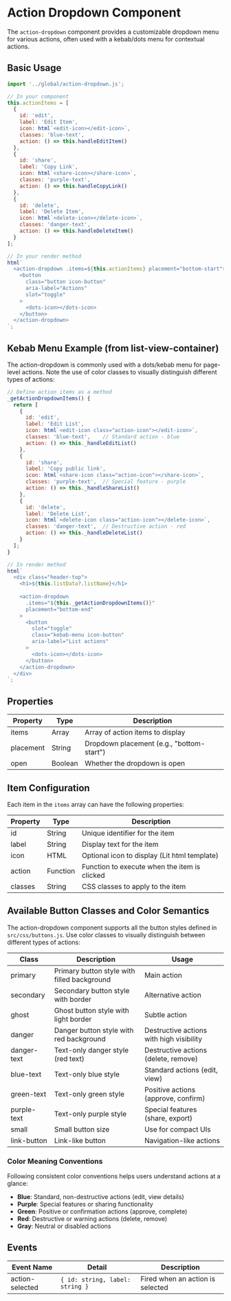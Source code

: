 # Action Dropdown Component

The `action-dropdown` component provides a customizable dropdown menu for various actions, often used with a kebab/dots menu for contextual actions.

## Basic Usage

```javascript
import '../global/action-dropdown.js';

// In your component
this.actionItems = [
  {
    id: 'edit',
    label: 'Edit Item',
    icon: html`<edit-icon></edit-icon>`,
    classes: 'blue-text',
    action: () => this.handleEditItem()
  },
  {
    id: 'share',
    label: 'Copy Link',
    icon: html`<share-icon></share-icon>`,
    classes: 'purple-text',
    action: () => this.handleCopyLink()
  },
  {
    id: 'delete',
    label: 'Delete Item',
    icon: html`<delete-icon></delete-icon>`,
    classes: 'danger-text',
    action: () => this.handleDeleteItem()
  }
];

// In your render method
html`
  <action-dropdown .items=${this.actionItems} placement="bottom-start">
    <button
      class="button icon-button"
      aria-label="Actions"
      slot="toggle"
    >
      <dots-icon></dots-icon>
    </button>
  </action-dropdown>
`;
```

## Kebab Menu Example (from list-view-container)

The action-dropdown is commonly used with a dots/kebab menu for page-level actions. Note the use of color classes to visually distinguish different types of actions:

```javascript
// Define action items as a method
_getActionDropdownItems() {
  return [
    {
      id: 'edit',
      label: 'Edit List',
      icon: html`<edit-icon class="action-icon"></edit-icon>`,
      classes: 'blue-text',    // Standard action - blue
      action: () => this._handleEditList()
    },
    {
      id: 'share',
      label: 'Copy public link',
      icon: html`<share-icon class="action-icon"></share-icon>`,
      classes: 'purple-text',  // Special feature - purple
      action: () => this._handleShareList()
    },
    {
      id: 'delete',
      label: 'Delete List',
      icon: html`<delete-icon class="action-icon"></delete-icon>`,
      classes: 'danger-text',  // Destructive action - red
      action: () => this._handleDeleteList()
    }
  ];
}

// In render method
html`
  <div class="header-top">
    <h1>${this.listData?.listName}</h1>
    
    <action-dropdown
      .items="${this._getActionDropdownItems()}"
      placement="bottom-end"
    >
      <button
        slot="toggle"
        class="kebab-menu icon-button"
        aria-label="List actions"
      >
        <dots-icon></dots-icon>
      </button>
    </action-dropdown>
  </div>
`;
```

## Properties

| Property   | Type    | Description                                  |
|------------|---------|----------------------------------------------|
| items      | Array   | Array of action items to display             |
| placement  | String  | Dropdown placement (e.g., "bottom-start")    |
| open       | Boolean | Whether the dropdown is open                 |

## Item Configuration

Each item in the `items` array can have the following properties:

| Property    | Type     | Description                                          |
|-------------|----------|------------------------------------------------------|
| id          | String   | Unique identifier for the item                       |
| label       | String   | Display text for the item                            |
| icon        | HTML     | Optional icon to display (Lit html template)         |
| action      | Function | Function to execute when the item is clicked         |
| classes     | String   | CSS classes to apply to the item                     |

## Available Button Classes and Color Semantics

The action-dropdown component supports all the button styles defined in `src/css/buttons.js`. Use color classes to visually distinguish between different types of actions:

| Class        | Description                                     | Usage                                    |
|-------------|--------------------------------------------------|------------------------------------------|
| primary      | Primary button style with filled background     | Main action                              |
| secondary    | Secondary button style with border              | Alternative action                       |
| ghost        | Ghost button style with light border            | Subtle action                            |
| danger       | Danger button style with red background         | Destructive actions with high visibility |
| danger-text  | Text-only danger style (red text)               | Destructive actions (delete, remove)     |
| blue-text    | Text-only blue style                            | Standard actions (edit, view)            |
| green-text   | Text-only green style                           | Positive actions (approve, confirm)      |
| purple-text  | Text-only purple style                          | Special features (share, export)         |
| small        | Small button size                               | Use for compact UIs                      |
| link-button  | Link-like button                                | Navigation-like actions                  |

### Color Meaning Conventions

Following consistent color conventions helps users understand actions at a glance:

- **Blue**: Standard, non-destructive actions (edit, view details)
- **Purple**: Special features or sharing functionality 
- **Green**: Positive or confirmation actions (approve, complete)
- **Red**: Destructive or warning actions (delete, remove)
- **Gray**: Neutral or disabled actions

## Events

| Event Name      | Detail                                | Description                          |
|-----------------|---------------------------------------|--------------------------------------|
| action-selected | `{ id: string, label: string }`       | Fired when an action is selected     |

